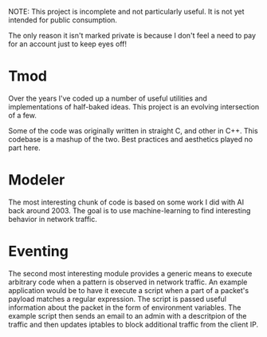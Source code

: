 NOTE: This project is incomplete and not particularly useful. It is not yet 
intended for public consumption.

The only reason it isn't marked private is because I don't feel a need to pay
for an account just to keep eyes off!

# Tmod

Over the years I've coded up a number of useful utilities and implementations of
half-baked ideas. This project is an evolving intersection of a few.

Some of the code was originally written in straight C, and other in C++. This 
codebase is a mashup of the two. Best practices and aesthetics played no part 
here.

# Modeler

The most interesting chunk of code is based on some work I did with AI back around
2003. The goal is to use machine-learning to find interesting behavior in network 
traffic.

# Eventing

The second most interesting module provides a generic means to execute arbitrary 
code when a pattern is observed in network traffic. An example application would
be to have it execute a script when a part of a packet's payload matches a regular
expression. The script is passed useful information about the packet in the form 
of environment variables. The example script then sends an email to an admin with
a descritpion of the traffic and then updates iptables to block additional 
traffic from the client IP.
